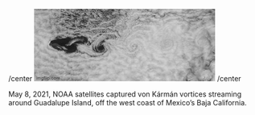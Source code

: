 /center ![](https://github.com/armandins/armandins/blob/main/7py911.gif)  /center

May 8, 2021, NOAA satellites captured von Kármán vortices streaming around Guadalupe Island, off the west coast of Mexico’s Baja California.
